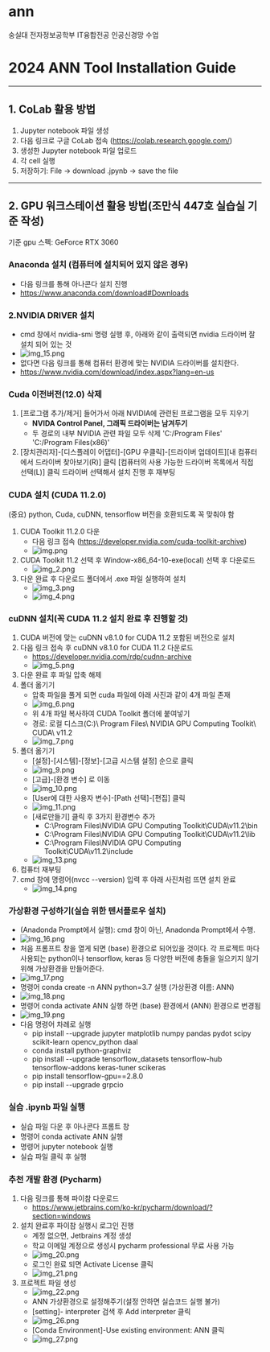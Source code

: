 # ann
숭실대 전자정보공학부 IT융합전공 인공신경망 수업

# 2024 ANN Tool Installation Guide

---
## 1. CoLab 활용 방법
1. Jupyter notebook 파일 생성
2. 다음 링크로 구글 CoLab 접속 (https://colab.research.google.com/)
3. 생성한 Jupyter notebook 파일 업로드
4. 각 cell 실행
5. 저장하기: File -> download .jpynb -> save the file

---
## 2. GPU 워크스테이션 활용 방법(조만식 447호 실습실 기준 작성)
기준 gpu 스펙: GeForce RTX 3060
### Anaconda 설치 (컴퓨터에 설치되어 있지 않은 경우)
- 다음 링크를 통해 아나콘다 설치 진행
- https://www.anaconda.com/download#Downloads

### 2.NVIDIA DRIVER 설치
- cmd 창에서 nvidia-smi 명령 실행 후, 아래와 같이 출력되면 nvidia 드라이버 잘 설치 되어 있는 것
- ![img_15.png](img_15.png)
- 없다면 다음 링크를 통해 컴퓨터 환경에 맞는 NVIDIA 드라이버를 설치한다.
- https://www.nvidia.com/download/index.aspx?lang=en-us

### Cuda 이전버전(12.0) 삭제
1. [프로그램 추가/제거] 들어가서 아래 NVIDIA에 관련된 프로그램을 모두 지우기 
   - **NVIDA Control Panel, 그래픽 드라이버는 남겨두기** 
   - 두 경로의 내부 NVIDIA 관련 파일 모두 삭제
   'C:/Program Files'
   'C:/Program Files(x86)'
2. [장치관리자]-[디스플레이 어댑터]-[GPU 우클릭]-[드라이버 업데이트][내 컴퓨터에서 드라이버 찾아보기(R)] 클릭
   [컴퓨터의 사용 가능한 드라이버 목록에서 직접 선택(L)] 클릭
   드라이버 선택해서 설치 진행 후 재부팅

### CUDA 설치 (CUDA 11.2.0)
(중요) python, Cuda, cuDNN, tensorflow 버전을 호환되도록 꼭 맞춰야 함
1. CUDA Toolkit 11.2.0 다운
   - 다음 링크 접속 (https://developer.nvidia.com/cuda-toolkit-archive)
   - ![img.png](img.png)
2. CUDA Toolkit 11.2 선택 후 Window-x86_64-10-exe(local) 선택 후 다운로드
   - ![img_2.png](img_2.png)
3. 다운 완료 후 다운로드 폴더에서 .exe 파일 실행하여 설치
   - ![img_3.png](img_3.png)
   - ![img_4.png](img_4.png)

### cuDNN 설치(꼭 CUDA 11.2 설치 완료 후 진행할 것)
1. CUDA 버전에 맞는 cuDNN v8.1.0 for CUDA 11.2 포함된 버전으로 설치
2. 다음 링크 접속 후 cuDNN v8.1.0 for CUDA 11.2 다운로드
   - https://developer.nvidia.com/rdp/cudnn-archive
   - ![img_5.png](img_5.png)
3. 다운 완료 후 파일 압축 해제
4. 폴더 옮기기
   - 압축 파일을 풀게 되면 cuda 파일에 아래 사진과 같이 4개 파일 존재
   - ![img_6.png](img_6.png)
   - 위 4개 파일 복사하여 CUDA Toolkit 폴더에 붙여넣기
   - 경로: 로컬 디스크(C:)\ Program Files\ NVIDIA GPU Computing Toolkit\ CUDA\ v11.2
   - ![img_7.png](img_7.png)
5. 폴더 옮기기
   - [설정]-[시스템]-[정보]-[고급 시스템 설정] 순으로 클릭
   - ![img_9.png](img_9.png)
   - [고급]-[환경 변수] 로 이동
   - ![img_10.png](img_10.png)
   - [User에 대한 사용자 변수]-[Path 선택]-[편집] 클릭
   - ![img_11.png](img_11.png)
   - [새로만들기] 클릭 후 3가지 환경변수 추가
     - C:\Program Files\NVIDIA GPU Computing Toolkit\CUDA\v11.2\bin 
     - C:\Program Files\NVIDIA GPU Computing Toolkit\CUDA\v11.2\lib 
     - C:\Program Files\NVIDIA GPU Computing Toolkit\CUDA\v11.2\include
   - ![img_13.png](img_13.png)
6. 컴퓨터 재부팅
7. cmd 창에 명령어(nvcc --version) 입력 후 아래 사진처럼 뜨면 설치 완료
   - ![img_14.png](img_14.png)

### 가상환경 구성하기(실습 위한 텐서플로우 설치)
- (Anadonda Prompt에서 실행): cmd 창이 아닌, Anadonda Prompt에서 수행. 
- ![img_16.png](img_16.png)
- 처음 프롬프트 창을 열게 되면 (base) 환경으로 되어있을 것이다. 각 프로젝트 마다 사용되는 python이나 tensorflow, keras 등 다양한 버전에 충돌을 일으키지 않기 위해 가상환경을 만들어준다.
- ![img_17.png](img_17.png)
- 명령어 conda create -n ANN python=3.7 실행 (가상환경 이름: ANN)
- ![img_18.png](img_18.png)
- 명령어 conda activate ANN 실행 하면 (base) 환경에서 (ANN) 환경으로 변경됨
- ![img_19.png](img_19.png)
- 다음 명령어 차례로 실행
  - pip install --upgrade jupyter matplotlib numpy pandas pydot scipy scikit-learn 
opencv_python daal 
  - conda install python-graphviz
  - pip install --upgrade tensorflow_datasets tensorflow-hub tensorflow-addons 
keras-tuner scikeras
  - pip install tensorflow-gpu==2.8.0
  - pip install --upgrade grpcio

### 실습 .ipynb 파일 실행
- 실습 파일 다운 후 아나콘다 프롬트 창
- 명령어 conda activate ANN 실행
- 명령어 jupyter notebook 실행
- 실습 파일 클릭 후 실행

### 추천 개발 환경 (Pycharm)
1. 다음 링크를 통해 파이참 다운로드
   - https://www.jetbrains.com/ko-kr/pycharm/download/?section=windows
2. 설치 완료후 파이참 실행시 로그인 진행
   - 계정 없으면, Jetbrains 계정 생성
   - 학교 이메일 계정으로 생성시 pycharm professional 무료 사용 가능
   - ![img_20.png](img_20.png)
   - 로그인 완료 되면 Activate License 클릭
   - ![img_21.png](img_21.png)
3. 프로젝트 파일 생성
   - ![img_22.png](img_22.png)
   - ANN 가상환경으로 설정해주기(설정 안하면 실습코드 실행 불가)
   - [setting]- interpreter 검색 후 Add interpreter 클릭
   - ![img_26.png](img_26.png)
   - [Conda Environment]-Use existing environment: ANN 클릭
   - ![img_27.png](img_27.png)